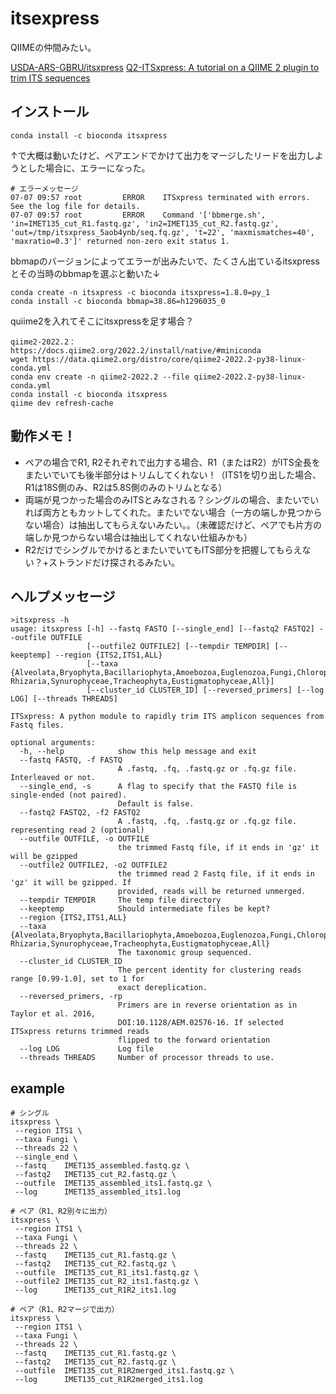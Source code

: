 # itsexpress

QIIMEの仲間みたい。

[USDA-ARS-GBRU/itsxpress](https://github.com/usda-ars-gbru/itsxpress)
[Q2-ITSxpress: A tutorial on a QIIME 2 plugin to trim ITS sequences](https://forum.qiime2.org/t/q2-itsxpress-a-tutorial-on-a-qiime-2-plugin-to-trim-its-sequences/5780)


## インストール

```
conda install -c bioconda itsxpress
```

↑で大概は動いたけど、ペアエンドでかけて出力をマージしたリードを出力しようとした場合に、エラーになった。

```
# エラーメッセージ
07-07 09:57 root         ERROR    ITSxpress terminated with errors. See the log file for details.
07-07 09:57 root         ERROR    Command '['bbmerge.sh', 'in=IMET135_cut_R1.fastq.gz', 'in2=IMET135_cut_R2.fastq.gz', 'out=/tmp/itsxpress_5aob4ynb/seq.fq.gz', 't=22', 'maxmismatches=40', 'maxratio=0.3']' returned non-zero exit status 1.
```

bbmapのバージョンによってエラーが出みたいで、たくさん出ているitsxpressとその当時のbbmapを選ぶと動いた↓

```
conda create -n itsxpress -c bioconda itsxpress=1.8.0=py_1
conda install -c bioconda bbmap=38.86=h1296035_0
```

quiime2を入れてそこにitsxpressを足す場合？

```
qiime2-2022.2：https://docs.qiime2.org/2022.2/install/native/#miniconda
wget https://data.qiime2.org/distro/core/qiime2-2022.2-py38-linux-conda.yml
conda env create -n qiime2-2022.2 --file qiime2-2022.2-py38-linux-conda.yml
conda install -c bioconda itsxpress
qiime dev refresh-cache
```

## 動作メモ！

- ペアの場合でR1, R2それぞれで出力する場合、R1（またはR2）がITS全長をまたいでいても後半部分はトリムしてくれない！（ITS1を切り出した場合、R1は18S側のみ、R2は5.8S側のみのトリムとなる）
- 両端が見つかった場合のみITSとみなされる？シングルの場合、またいでいれば両方ともカットしてくれた。またいでない場合（一方の端しか見つからない場合）は抽出してもらえないみたい。。（未確認だけど、ペアでも片方の端しか見つからない場合は抽出してくれない仕組みかも）
- R2だけでシングルでかけるとまたいでいてもITS部分を把握してもらえない？+ストランドだけ探されるみたい。


## ヘルプメッセージ

```
>itsxpress -h
usage: itsxpress [-h] --fastq FASTQ [--single_end] [--fastq2 FASTQ2] --outfile OUTFILE
                 [--outfile2 OUTFILE2] [--tempdir TEMPDIR] [--keeptemp] --region {ITS2,ITS1,ALL}
                 [--taxa {Alveolata,Bryophyta,Bacillariophyta,Amoebozoa,Euglenozoa,Fungi,Chlorophyta,Rhodophyta,Phaeophyceae,Marchantiophyta,Metazoa,Oomycota,Haptophyceae,Raphidophyceae, Rhizaria,Synurophyceae,Tracheophyta,Eustigmatophyceae,All}]
                 [--cluster_id CLUSTER_ID] [--reversed_primers] [--log LOG] [--threads THREADS]

ITSxpress: A python module to rapidly trim ITS amplicon sequences from Fastq files.

optional arguments:
  -h, --help            show this help message and exit
  --fastq FASTQ, -f FASTQ
                        A .fastq, .fq, .fastq.gz or .fq.gz file. Interleaved or not.
  --single_end, -s      A flag to specify that the FASTQ file is single-ended (not paired).
                        Default is false.
  --fastq2 FASTQ2, -f2 FASTQ2
                        A .fastq, .fq, .fastq.gz or .fq.gz file. representing read 2 (optional)
  --outfile OUTFILE, -o OUTFILE
                        the trimmed Fastq file, if it ends in 'gz' it will be gzipped
  --outfile2 OUTFILE2, -o2 OUTFILE2
                        the trimmed read 2 Fastq file, if it ends in 'gz' it will be gzipped. If
                        provided, reads will be returned unmerged.
  --tempdir TEMPDIR     The temp file directory
  --keeptemp            Should intermediate files be kept?
  --region {ITS2,ITS1,ALL}
  --taxa {Alveolata,Bryophyta,Bacillariophyta,Amoebozoa,Euglenozoa,Fungi,Chlorophyta,Rhodophyta,Phaeophyceae,Marchantiophyta,Metazoa,Oomycota,Haptophyceae,Raphidophyceae, Rhizaria,Synurophyceae,Tracheophyta,Eustigmatophyceae,All}
                        The taxonomic group sequenced.
  --cluster_id CLUSTER_ID
                        The percent identity for clustering reads range [0.99-1.0], set to 1 for
                        exact dereplication.
  --reversed_primers, -rp
                        Primers are in reverse orientation as in Taylor et al. 2016,
                        DOI:10.1128/AEM.02576-16. If selected ITSxpress returns trimmed reads
                        flipped to the forward orientation
  --log LOG             Log file
  --threads THREADS     Number of processor threads to use.
```

## example

```
# シングル
itsxpress \
 --region ITS1 \
 --taxa Fungi \
 --threads 22 \
 --single_end \
 --fastq    IMET135_assembled.fastq.gz \
 --fastq2   IMET135_cut_R2.fastq.gz \
 --outfile  IMET135_assembled_its1.fastq.gz \
 --log      IMET135_assembled_its1.log
 
# ペア（R1、R2別々に出力） 
itsxpress \
 --region ITS1 \
 --taxa Fungi \
 --threads 22 \
 --fastq    IMET135_cut_R1.fastq.gz \
 --fastq2   IMET135_cut_R2.fastq.gz \
 --outfile  IMET135_cut_R1_its1.fastq.gz \
 --outfile2 IMET135_cut_R2_its1.fastq.gz \
 --log      IMET135_cut_R1R2_its1.log

# ペア（R1、R2マージで出力） 
itsxpress \
 --region ITS1 \
 --taxa Fungi \
 --threads 22 \
 --fastq    IMET135_cut_R1.fastq.gz \
 --fastq2   IMET135_cut_R2.fastq.gz \
 --outfile  IMET135_cut_R1R2merged_its1.fastq.gz \
 --log      IMET135_cut_R1R2merged_its1.log
```